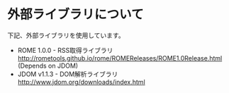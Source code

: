 外部ライブラリについて
==============

下記、外部ライブラリを使用しています。

- ROME 1.0.0 - RSS取得ライブラリ
  http://rometools.github.io/rome/ROMEReleases/ROME1.0Release.html
  (Depends on JDOM)
- JDOM v1.1.3 - DOM解析ライブラリ
  http://www.jdom.org/downloads/index.html
